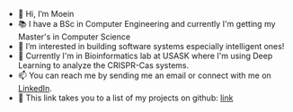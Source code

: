 - 👋 Hi, I’m Moein
- :books: I have a BSc in Computer Engineering and currently I'm getting my Master's in Computer Science
- 👀 I’m interested in building software systems especially intelligent ones!
- 🌱 Currently I'm in Bioinformatics lab at USASK where I'm using Deep Learning to analyze the CRISPR-Cas systems.
- 📫 You can reach me by sending me an email or connect with me on [LinkedIn](https://www.linkedin.com/in/moein-hasani/).
- :floppy_disk: This link takes you to a list of my projects on github: [link](https://github.com/Moeinh77/Moeinh77/blob/main/Projects.md)
<!---
Moeinh77/Moeinh77 is a ✨ special ✨ repository because its `README.md` (this file) appears on your GitHub profile.
You can click the Preview link to take a look at your changes.
--->
